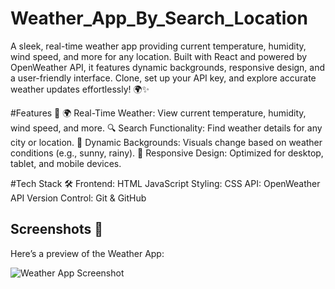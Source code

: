 # Weather_App_By_Search_Location
A sleek, real-time weather app providing current temperature, humidity, wind speed, and more for any location. Built with React and powered by OpenWeather API, it features dynamic backgrounds, responsive design, and a user-friendly interface. Clone, set up your API key, and explore accurate weather updates effortlessly! 🌍✨

#Features 🌟
🌍 Real-Time Weather: View current temperature, humidity, wind speed, and more.
🔍 Search Functionality: Find weather details for any city or location.
🌈 Dynamic Backgrounds: Visuals change based on weather conditions (e.g., sunny, rainy).
📱 Responsive Design: Optimized for desktop, tablet, and mobile devices.


#Tech Stack 🛠️
Frontend: HTML JavaScript
Styling: CSS
API: OpenWeather API
Version Control: Git & GitHub

## Screenshots 📸  
Here’s a preview of the Weather App:  

![Weather App Screenshot](weatherAppProject/SS/img1.png)  
